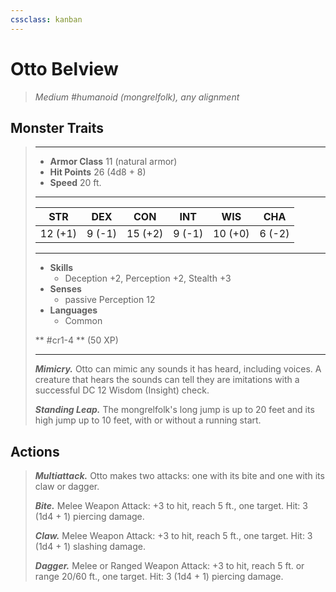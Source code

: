 ```yaml
---
cssclass: kanban
---
```


# Otto Belview
>*Medium #humanoid (mongrelfolk), any alignment*
## Monster Traits
>___
>- **Armor Class** 11 (natural armor)
>- **Hit Points** 26 (4d8 + 8)
>- **Speed** 20 ft.
>___
>|STR|DEX|CON|INT|WIS|CHA|
>|:---:|:---:|:---:|:---:|:---:|:---:|
>|12 (+1)|9 (-1)|15 (+2)|9 (-1)|10 (+0)|6 (-2)|
>___
>- **Skills**
>	 - Deception +2, Perception +2, Stealth +3
>- **Senses**
>	 - passive Perception 12
>- **Languages**
>	 - Common
>
> ** #cr1-4 ** (50 XP)
>___
>***Mimicry.*** Otto can mimic any sounds it has heard, including voices. A creature that hears the sounds can tell they are imitations with a successful DC 12 Wisdom (Insight) check.  
>
>***Standing Leap.*** The mongrelfolk's long jump is up to 20 feet and its high jump up to 10 feet, with or without a running start.  
>
## Actions
>***Multiattack.*** Otto makes two attacks: one with its bite and one with its claw or dagger.  
>
>***Bite.*** Melee Weapon Attack: +3 to hit, reach 5 ft., one target. Hit: 3 (1d4 + 1) piercing damage.  
>
>***Claw.*** Melee Weapon Attack: +3 to hit, reach 5 ft., one target. Hit: 3 (1d4 + 1) slashing damage.  
>
>***Dagger.*** Melee  or Ranged Weapon Attack: +3 to hit, reach 5 ft. or range 20/60 ft., one target. Hit: 3 (1d4 + 1) piercing damage.